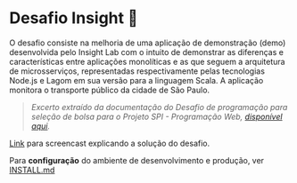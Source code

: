 # Desafio Insight :rocket:

O desafio consiste na melhoria de uma aplicação de demonstração (demo) desenvolvida pelo Insight Lab com o intuito de demonstrar as diferenças e características entre aplicações monolíticas e as que seguem a arquitetura de microsserviços, representadas respectivamente pelas tecnologias Node.js e Lagom em sua versão para a linguagem Scala. A aplicação monitora o transporte público da cidade de São Paulo.

> *Excerto extraído da documentação do Desafio de programação para seleção de bolsa para o Projeto SPI - Programação Web, [disponível aqui](https://docs.google.com/document/d/1g_DvPw7J1LlYsm8J_mYj3At0vxPYKbu7On4lB4ihuUk/).*

[Link](https://youtu.be/dQw4w9WgXcQ) para screencast explicando a solução do desafio.

Para **configuração** do ambiente de desenvolvimento e produção, ver [INSTALL.md](INSTALL.md)
